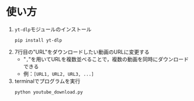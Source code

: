 # 使い方
1. `yt-dlp`モジュールのインストール
   ```
   pip install yt-dlp
   ```
3. 7行目の"URL"をダウンロードしたい動画のURLに変更する
   - "`,`"を用いてURLを複数並べることで，複数の動画を同時にダウンロードできる
   - 例：`[URL1, URL2, URL3, ...]`
5. terminalでプログラムを実行
   ```
   python youtube_download.py
   ```
